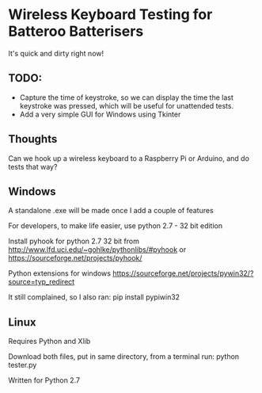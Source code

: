 # Wireless Keyboard Testing for Batteroo Batterisers

It's quick and dirty right now! 

TODO: 
-------
- Capture the time of keystroke, so we can display the time the last keystroke was pressed, which will be useful for unattended tests.
- Add a very simple GUI for Windows using Tkinter

Thoughts
---------
Can we hook up a wireless keyboard to a Raspberry Pi or Arduino, and do tests that way?

Windows
--------

A standalone .exe will be made once I add a couple of features

For developers, to make life easier, use python 2.7 - 32 bit edition

Install pyhook for python 2.7 32 bit from http://www.lfd.uci.edu/~gohlke/pythonlibs/#pyhook or https://sourceforge.net/projects/pyhook/

Python extensions for windows https://sourceforge.net/projects/pywin32/?source=typ_redirect

It still complained, so I also ran: pip install pypiwin32


Linux
-------
Requires Python and Xlib

Download both files, put in same directory, from a terminal run: python tester.py

Written for Python 2.7
